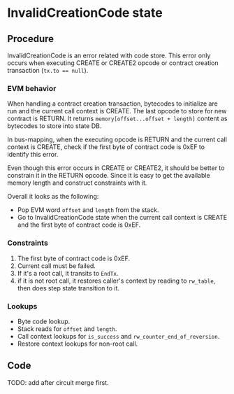 # InvalidCreationCode state

## Procedure

InvalidCreationCode is an error related with code store. This error only occurs when executing CREATE or CREATE2 opcode or contract creation transaction (`tx.to == null`).

### EVM behavior

When handling a contract creation transaction, bytecodes to initialize are run and the current call context is CREATE. The last opcode to store for new contract is RETURN. It returns `memory[offset...offset + length]` content as bytecodes to store into state DB.

In bus-mapping, when the executing opcode is RETURN and the current call context is CREATE, check if the first byte of contract code is 0xEF to identify this error.

Even though this error occurs in CREATE or CREATE2, it should be better to constrain it in the RETURN opcode. Since it is easy to get the available memory length and construct constraints with it.

Overall it looks as the following:

- Pop EVM word `offset` and `length` from the stack.
- Go to InvalidCreationCode state when the current call context is CREATE and the first byte of contract code is 0xEF.

### Constraints

1. The first byte of contract code is 0xEF.
2. Current call must be failed.
3. If it's a root call, it transits to `EndTx`.
4. if it is not root call, it restores caller's context by reading to `rw_table`, then does step state transition to it.

### Lookups

- Byte code lookup.
- Stack reads for `offset` and `length`.
- Call context lookups for `is_success` and `rw_counter_end_of_reversion`.
- Restore context lookups for non-root call.

## Code

TODO: add after circuit merge first.
